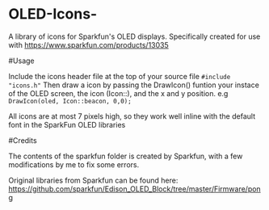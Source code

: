 # OLED-Icons-
A library of icons for Sparkfun's OLED displays. Specifically created for use with https://www.sparkfun.com/products/13035

#Usage

Include the icons header file at the top of your source file 
`#include "icons.h"`
Then draw a icon by passing the DrawIcon() funtion your instace of the OLED screen, the icon (Icon::<icon name>), and the x and y position.
e.g `DrawIcon(oled, Icon::beacon, 0,0);`

All icons are at most 7 pixels high, so they work well inline with the default font in the SparkFun OLED libraries  

#Credits 

The contents of the sparkfun folder is created by Sparkfun, with a few modifications by me to fix some errors.

Original libraries from Sparkfun can be found here: https://github.com/sparkfun/Edison_OLED_Block/tree/master/Firmware/pong
